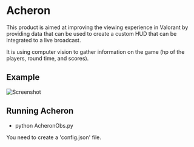 # Acheron
This product is aimed at improving the viewing experience in Valorant by providing data that can be used to create a custom HUD that can be integrated to a live broadcast.

It is using computer vision to gather information on the game (hp of the players, round time, and scores).


## Example
![Screenshot](overlay_screenshot.png "Screenshot")

## Running Acheron
- python AcheronObs.py

You need to create a 'config.json' file.